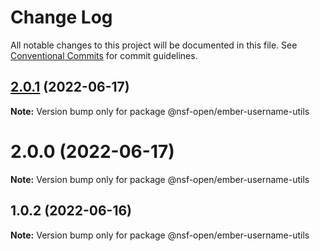 # Change Log

All notable changes to this project will be documented in this file.
See [Conventional Commits](https://conventionalcommits.org) for commit guidelines.

## [2.0.1](https://github.com/nsf-open/ember-utility-library/compare/@nsf-open/ember-username-utils@2.0.0...@nsf-open/ember-username-utils@2.0.1) (2022-06-17)

**Note:** Version bump only for package @nsf-open/ember-username-utils





# 2.0.0 (2022-06-17)

**Note:** Version bump only for package @nsf-open/ember-username-utils





## 1.0.2 (2022-06-16)

**Note:** Version bump only for package @nsf-open/ember-username-utils
